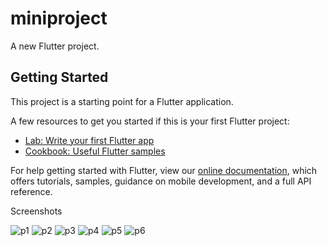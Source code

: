# miniproject

A new Flutter project.

## Getting Started

This project is a starting point for a Flutter application.

A few resources to get you started if this is your first Flutter project:

- [Lab: Write your first Flutter app](https://flutter.dev/docs/get-started/codelab)
- [Cookbook: Useful Flutter samples](https://flutter.dev/docs/cookbook)

For help getting started with Flutter, view our
[online documentation](https://flutter.dev/docs), which offers tutorials,
samples, guidance on mobile development, and a full API reference.

Screenshots

![p1](https://user-images.githubusercontent.com/51479606/83336164-dba1d400-a2ce-11ea-8e00-dc3f99271831.jpg)
![p2](https://user-images.githubusercontent.com/51479606/83336220-2ae80480-a2cf-11ea-8c1a-6af2795982b9.jpg)
![p3](https://user-images.githubusercontent.com/51479606/83336242-6c78af80-a2cf-11ea-96c9-0e7ddc7207c2.jpg)
![p4](https://user-images.githubusercontent.com/51479606/83336278-b792c280-a2cf-11ea-9b71-e944dcf789bf.jpg)
![p5](https://user-images.githubusercontent.com/51479606/83336302-ed37ab80-a2cf-11ea-99a8-6f3afa394b0a.jpg)
![p6](https://user-images.githubusercontent.com/51479606/83336339-38ea5500-a2d0-11ea-9756-d7d6afe3adca.jpg)












